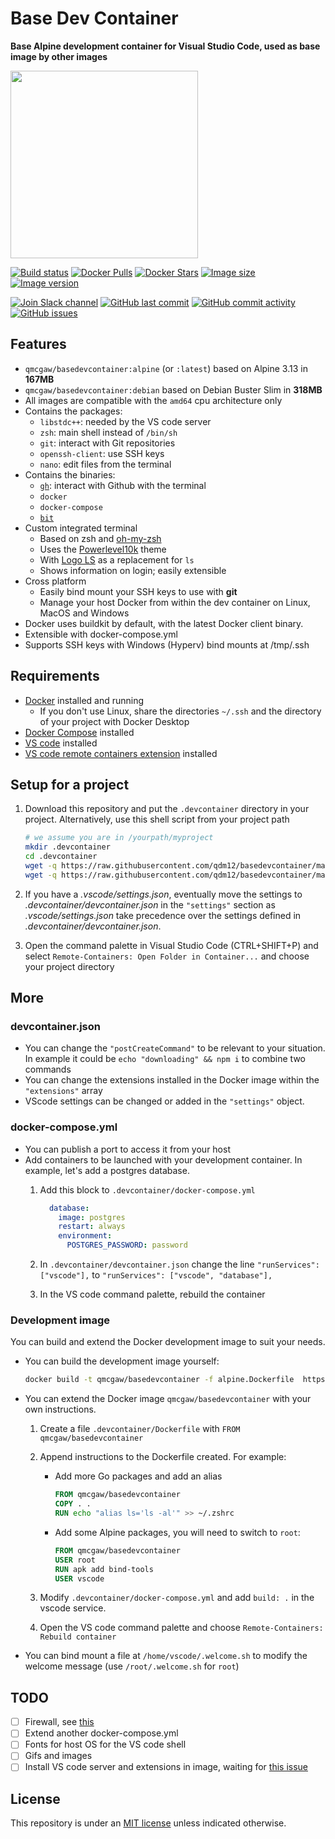 # Base Dev Container

**Base Alpine development container for Visual Studio Code, used as base image by other images**

<img height="300" src="https://raw.githubusercontent.com/qdm12/basedevcontainer/master/title.svg?sanitize=true">

[![Build status](https://github.com/qdm12/basedevcontainer/workflows/Buildx%20latest/badge.svg)](https://github.com/qdm12/basedevcontainer/actions?query=workflow%3A%22Buildx+latest%22)
[![Docker Pulls](https://img.shields.io/docker/pulls/qmcgaw/basedevcontainer.svg)](https://hub.docker.com/r/qmcgaw/basedevcontainer)
[![Docker Stars](https://img.shields.io/docker/stars/qmcgaw/basedevcontainer.svg)](https://hub.docker.com/r/qmcgaw/basedevcontainer)
[![Image size](https://images.microbadger.com/badges/image/qmcgaw/basedevcontainer.svg)](https://microbadger.com/images/qmcgaw/basedevcontainer)
[![Image version](https://images.microbadger.com/badges/version/qmcgaw/basedevcontainer.svg)](https://microbadger.com/images/qmcgaw/basedevcontainer)

[![Join Slack channel](https://img.shields.io/badge/slack-@qdm12-yellow.svg?logo=slack)](https://join.slack.com/t/qdm12/shared_invite/enQtOTE0NjcxNTM1ODc5LTYyZmVlOTM3MGI4ZWU0YmJkMjUxNmQ4ODQ2OTAwYzMxMTlhY2Q1MWQyOWUyNjc2ODliNjFjMDUxNWNmNzk5MDk)
[![GitHub last commit](https://img.shields.io/github/last-commit/qdm12/basedevcontainer.svg)](https://github.com/qdm12/basedevcontainer/issues)
[![GitHub commit activity](https://img.shields.io/github/commit-activity/y/qdm12/basedevcontainer.svg)](https://github.com/qdm12/basedevcontainer/issues)
[![GitHub issues](https://img.shields.io/github/issues/qdm12/basedevcontainer.svg)](https://github.com/qdm12/basedevcontainer/issues)

## Features

- `qmcgaw/basedevcontainer:alpine` (or `:latest`) based on Alpine 3.13 in **167MB**
- `qmcgaw/basedevcontainer:debian` based on Debian Buster Slim in **318MB**
- All images are compatible with the `amd64` cpu architecture only
- Contains the packages:
    - `libstdc++`: needed by the VS code server
    - `zsh`: main shell instead of `/bin/sh`
    - `git`: interact with Git repositories
    - `openssh-client`: use SSH keys
    - `nano`: edit files from the terminal
- Contains the binaries:
    - [`gh`](https://github.com/cli/cli): interact with Github with the terminal
    - `docker`
    - `docker-compose`
    - [`bit`](https://github.com/chriswalz/bit)
- Custom integrated terminal
    - Based on zsh and [oh-my-zsh](https://github.com/robbyrussell/oh-my-zsh)
    - Uses the [Powerlevel10k](https://github.com/romkatv/powerlevel10k) theme
    - With [Logo LS](https://github.com/Yash-Handa/logo-ls) as a replacement for `ls`
    - Shows information on login; easily extensible
- Cross platform
    - Easily bind mount your SSH keys to use with **git**
    - Manage your host Docker from within the dev container on Linux, MacOS and Windows
- Docker uses buildkit by default, with the latest Docker client binary.
- Extensible with docker-compose.yml
- Supports SSH keys with Windows (Hyperv) bind mounts at /tmp/.ssh

## Requirements

- [Docker](https://www.docker.com/products/docker-desktop) installed and running
    - If you don't use Linux, share the directories `~/.ssh` and the directory of your project with Docker Desktop
- [Docker Compose](https://docs.docker.com/compose/install/) installed
- [VS code](https://code.visualstudio.com/download) installed
- [VS code remote containers extension](https://marketplace.visualstudio.com/items?itemName=ms-vscode-remote.remote-containers) installed

## Setup for a project

1. Download this repository and put the `.devcontainer` directory in your project.
   Alternatively, use this shell script from your project path

    ```sh
    # we assume you are in /yourpath/myproject
    mkdir .devcontainer
    cd .devcontainer
    wget -q https://raw.githubusercontent.com/qdm12/basedevcontainer/master/.devcontainer/devcontainer.json
    wget -q https://raw.githubusercontent.com/qdm12/basedevcontainer/master/.devcontainer/docker-compose.yml
    ```

1. If you have a *.vscode/settings.json*, eventually move the settings to *.devcontainer/devcontainer.json* in the `"settings"` section as *.vscode/settings.json* take precedence over the settings defined in *.devcontainer/devcontainer.json*.
1. Open the command palette in Visual Studio Code (CTRL+SHIFT+P) and select `Remote-Containers: Open Folder in Container...` and choose your project directory

## More

### devcontainer.json

- You can change the `"postCreateCommand"` to be relevant to your situation. In example it could be `echo "downloading" && npm i` to combine two commands
- You can change the extensions installed in the Docker image within the `"extensions"` array
- VScode settings can be changed or added in the `"settings"` object.

### docker-compose.yml

- You can publish a port to access it from your host
- Add containers to be launched with your development container. In example, let's add a postgres database.
    1. Add this block to `.devcontainer/docker-compose.yml`

        ```yml
          database:
            image: postgres
            restart: always
            environment:
              POSTGRES_PASSWORD: password
        ```

    1. In `.devcontainer/devcontainer.json` change the line `"runServices": ["vscode"],` to `"runServices": ["vscode", "database"],`
    1. In the VS code command palette, rebuild the container

### Development image

You can build and extend the Docker development image to suit your needs.

- You can build the development image yourself:

    ```sh
    docker build -t qmcgaw/basedevcontainer -f alpine.Dockerfile  https://github.com/qdm12/basedevcontainer.git
    ```

- You can extend the Docker image `qmcgaw/basedevcontainer` with your own instructions.

    1. Create a file `.devcontainer/Dockerfile` with `FROM qmcgaw/basedevcontainer`
    1. Append instructions to the Dockerfile created. For example:
        - Add more Go packages and add an alias

            ```Dockerfile
            FROM qmcgaw/basedevcontainer
            COPY . .
            RUN echo "alias ls='ls -al'" >> ~/.zshrc
            ```

        - Add some Alpine packages, you will need to switch to `root`:

            ```Dockerfile
            FROM qmcgaw/basedevcontainer
            USER root
            RUN apk add bind-tools
            USER vscode
            ```

    1. Modify `.devcontainer/docker-compose.yml` and add `build: .` in the vscode service.
    1. Open the VS code command palette and choose `Remote-Containers: Rebuild container`

- You can bind mount a file at `/home/vscode/.welcome.sh` to modify the welcome message (use `/root/.welcome.sh` for `root`)

## TODO

- [ ] Firewall, see [this](https://code.visualstudio.com/docs/remote/containers#_what-are-the-connectivity-requirements-for-the-vs-code-server-when-it-is-running-in-a-container)
- [ ] Extend another docker-compose.yml
- [ ] Fonts for host OS for the VS code shell
- [ ] Gifs and images
- [ ] Install VS code server and extensions in image, waiting for [this issue](https://github.com/microsoft/vscode-remote-release/issues/1718)

## License

This repository is under an [MIT license](https://github.com/qdm12/basedevcontainer/master/LICENSE) unless indicated otherwise.
